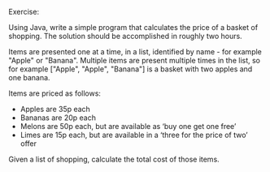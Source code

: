 Exercise:

Using Java, write a simple program that calculates the price of a basket of shopping.
The solution should be accomplished in roughly two hours.


Items are presented one at a time, in a list, identified by name - for example "Apple" or "Banana".
Multiple items are present multiple times in the list,
so for example ["Apple", "Apple", "Banana"] is a basket with two apples and one banana.

Items are priced as follows:
 - Apples are 35p each
 - Bananas are 20p each
 - Melons are 50p each, but are available as ‘buy one get one free’
 - Limes are 15p each, but are available in a ‘three for the price of two’ offer

Given a list of shopping, calculate the total cost of those items.